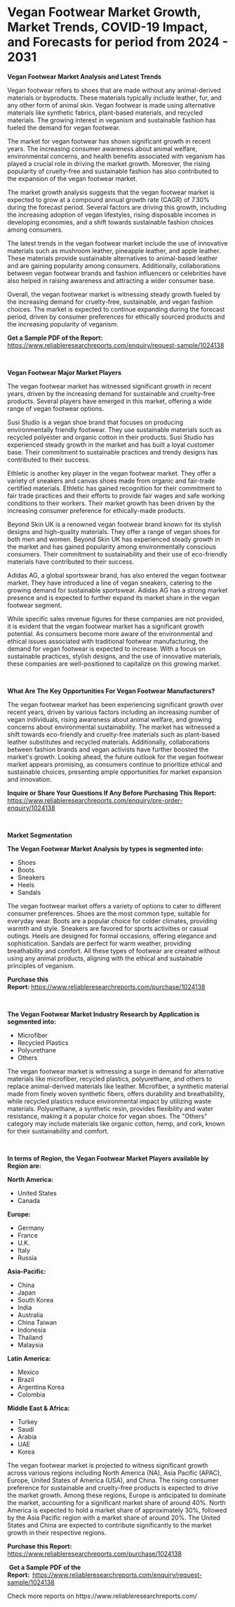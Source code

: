 <p><h1>Vegan Footwear Market Growth, Market Trends, COVID-19 Impact, and Forecasts for period from 2024 - 2031</h1></p><p><strong>Vegan Footwear Market Analysis and Latest Trends</strong></p>
<p><p>Vegan footwear refers to shoes that are made without any animal-derived materials or byproducts. These materials typically include leather, fur, and any other form of animal skin. Vegan footwear is made using alternative materials like synthetic fabrics, plant-based materials, and recycled materials. The growing interest in veganism and sustainable fashion has fueled the demand for vegan footwear.</p><p>The market for vegan footwear has shown significant growth in recent years. The increasing consumer awareness about animal welfare, environmental concerns, and health benefits associated with veganism has played a crucial role in driving the market growth. Moreover, the rising popularity of cruelty-free and sustainable fashion has also contributed to the expansion of the vegan footwear market.</p><p>The market growth analysis suggests that the vegan footwear market is expected to grow at a compound annual growth rate (CAGR) of 7.30% during the forecast period. Several factors are driving this growth, including the increasing adoption of vegan lifestyles, rising disposable incomes in developing economies, and a shift towards sustainable fashion choices among consumers.</p><p>The latest trends in the vegan footwear market include the use of innovative materials such as mushroom leather, pineapple leather, and apple leather. These materials provide sustainable alternatives to animal-based leather and are gaining popularity among consumers. Additionally, collaborations between vegan footwear brands and fashion influencers or celebrities have also helped in raising awareness and attracting a wider consumer base.</p><p>Overall, the vegan footwear market is witnessing steady growth fueled by the increasing demand for cruelty-free, sustainable, and vegan fashion choices. The market is expected to continue expanding during the forecast period, driven by consumer preferences for ethically sourced products and the increasing popularity of veganism.</p></p>
<p><strong>Get a Sample PDF of the Report:&nbsp;</strong> <a href="https://www.reliableresearchreports.com/enquiry/request-sample/1024138">https://www.reliableresearchreports.com/enquiry/request-sample/1024138</a></p>
<p>&nbsp;</p>
<p><strong>Vegan Footwear Major Market Players</strong></p>
<p><p>The vegan footwear market has witnessed significant growth in recent years, driven by the increasing demand for sustainable and cruelty-free products. Several players have emerged in this market, offering a wide range of vegan footwear options. </p><p>Susi Studio is a vegan shoe brand that focuses on producing environmentally friendly footwear. They use sustainable materials such as recycled polyester and organic cotton in their products. Susi Studio has experienced steady growth in the market and has built a loyal customer base. Their commitment to sustainable practices and trendy designs has contributed to their success.</p><p>Ethletic is another key player in the vegan footwear market. They offer a variety of sneakers and canvas shoes made from organic and fair-trade certified materials. Ethletic has gained recognition for their commitment to fair trade practices and their efforts to provide fair wages and safe working conditions to their workers. Their market growth has been driven by the increasing consumer preference for ethically-made products.</p><p>Beyond Skin UK is a renowned vegan footwear brand known for its stylish designs and high-quality materials. They offer a range of vegan shoes for both men and women. Beyond Skin UK has experienced steady growth in the market and has gained popularity among environmentally conscious consumers. Their commitment to sustainability and their use of eco-friendly materials have contributed to their success.</p><p>Adidas AG, a global sportswear brand, has also entered the vegan footwear market. They have introduced a line of vegan sneakers, catering to the growing demand for sustainable sportswear. Adidas AG has a strong market presence and is expected to further expand its market share in the vegan footwear segment.</p><p>While specific sales revenue figures for these companies are not provided, it is evident that the vegan footwear market has a significant growth potential. As consumers become more aware of the environmental and ethical issues associated with traditional footwear manufacturing, the demand for vegan footwear is expected to increase. With a focus on sustainable practices, stylish designs, and the use of innovative materials, these companies are well-positioned to capitalize on this growing market.</p></p>
<p>&nbsp;</p>
<p><strong>What Are The Key Opportunities For Vegan Footwear Manufacturers?</strong></p>
<p><p>The vegan footwear market has been experiencing significant growth over recent years, driven by various factors including an increasing number of vegan individuals, rising awareness about animal welfare, and growing concerns about environmental sustainability. The market has witnessed a shift towards eco-friendly and cruelty-free materials such as plant-based leather substitutes and recycled materials. Additionally, collaborations between fashion brands and vegan activists have further boosted the market's growth. Looking ahead, the future outlook for the vegan footwear market appears promising, as consumers continue to prioritize ethical and sustainable choices, presenting ample opportunities for market expansion and innovation.</p></p>
<p><strong>Inquire or Share Your Questions If Any Before Purchasing This Report:</strong> <a href="https://www.reliableresearchreports.com/enquiry/pre-order-enquiry/1024138">https://www.reliableresearchreports.com/enquiry/pre-order-enquiry/1024138</a></p>
<p>&nbsp;</p>
<p><strong>Market Segmentation</strong></p>
<p><strong>The Vegan Footwear Market Analysis by types is segmented into:</strong></p>
<p><ul><li>Shoes</li><li>Boots</li><li>Sneakers</li><li>Heels</li><li>Sandals</li></ul></p>
<p><p>The vegan footwear market offers a variety of options to cater to different consumer preferences. Shoes are the most common type, suitable for everyday wear. Boots are a popular choice for colder climates, providing warmth and style. Sneakers are favored for sports activities or casual outings. Heels are designed for formal occasions, offering elegance and sophistication. Sandals are perfect for warm weather, providing breathability and comfort. All these types of footwear are created without using any animal products, aligning with the ethical and sustainable principles of veganism.</p></p>
<p><strong>Purchase this Report:&nbsp;</strong><a href="https://www.reliableresearchreports.com/purchase/1024138">https://www.reliableresearchreports.com/purchase/1024138</a></p>
<p>&nbsp;</p>
<p><strong>The Vegan Footwear Market Industry Research by Application is segmented into:</strong></p>
<p><ul><li>Microfiber</li><li>Recycled Plastics</li><li>Polyurethane</li><li>Others</li></ul></p>
<p><p>The vegan footwear market is witnessing a surge in demand for alternative materials like microfiber, recycled plastics, polyurethane, and others to replace animal-derived materials like leather. Microfiber, a synthetic material made from finely woven synthetic fibers, offers durability and breathability, while recycled plastics reduce environmental impact by utilizing waste materials. Polyurethane, a synthetic resin, provides flexibility and water resistance, making it a popular choice for vegan shoes. The "Others" category may include materials like organic cotton, hemp, and cork, known for their sustainability and comfort.</p></p>
<p>&nbsp;</p>
<p><strong>In terms of Region, the Vegan Footwear Market Players available by Region are:</strong></p>
<p>
    <p> <strong> North America: </strong>
        <ul>
            <li>United States</li>
            <li>Canada</li>
        </ul>
        </p> 
    <p> <strong> Europe: </strong>
        <ul>
            <li>Germany</li>
            <li>France</li>
            <li>U.K.</li>
            <li>Italy</li>
            <li>Russia</li>
        </ul>
        </p> 
    <p> <strong> Asia-Pacific: </strong>
        <ul>
            <li>China</li>
            <li>Japan</li>
            <li>South Korea</li>
            <li>India</li>
            <li>Australia</li>
            <li>China Taiwan</li>
            <li>Indonesia</li>
            <li>Thailand</li>
            <li>Malaysia</li>
        </ul>
        </p> 
    <p> <strong> Latin America: </strong>
        <ul>
            <li>Mexico</li>
            <li>Brazil</li>
            <li>Argentina Korea</li>
            <li>Colombia</li>
        </ul>
        </p> 
    <p> <strong> Middle East & Africa: </strong>
        <ul>
            <li>Turkey</li>
            <li>Saudi</li>
            <li>Arabia</li>
            <li>UAE</li>
            <li>Korea</li>
        </ul>
    </p>
    </p>
<p><p>The vegan footwear market is projected to witness significant growth across various regions including North America (NA), Asia Pacific (APAC), Europe, United States of America (USA), and China. The rising consumer preference for sustainable and cruelty-free products is expected to drive the market growth. Among these regions, Europe is anticipated to dominate the market, accounting for a significant market share of around 40%. North America is expected to hold a market share of approximately 30%, followed by the Asia Pacific region with a market share of around 20%. The United States and China are expected to contribute significantly to the market growth in their respective regions.</p></p>
<p><strong>Purchase this Report: </strong><a href="https://www.reliableresearchreports.com/purchase/1024138">https://www.reliableresearchreports.com/purchase/1024138</a></p>
<p>&nbsp;<strong>Get a Sample PDF of the Report:&nbsp;&nbsp;</strong><a href="https://www.reliableresearchreports.com/enquiry/request-sample/1024138">https://www.reliableresearchreports.com/enquiry/request-sample/1024138</a></p>
<p><strong></strong></p>
<p>Check more reports on https://www.reliableresearchreports.com/</p>